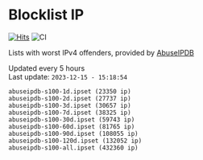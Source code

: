 # Blocklist IP

[![Hits](https://hits.seeyoufarm.com/api/count/incr/badge.svg?url=https%3A%2F%2Fgithub.com%2Fborestad%2Fblocklist-ip%2F&count_bg=%2379C83D&title_bg=%23555555&icon=&icon_color=%23E7E7E7&title=hits&edge_flat=false)](https://hits.seeyoufarm.com)  ![CI](https://img.shields.io/github/workflow/status/borestad/blocklist-ip/CI?style=flat-square)

Lists with worst IPv4 offenders, provided by [AbuseIPDB](https://www.abuseipdb.com/)

<!-- FOOTER-PLACEHOLDER -->
Updated every 5 hours<br>
Last update: `2023-12-15 - 15:18:54`
```
abuseipdb-s100-1d.ipset (23350 ip)
abuseipdb-s100-2d.ipset (27737 ip)
abuseipdb-s100-3d.ipset (30657 ip)
abuseipdb-s100-7d.ipset (38325 ip)
abuseipdb-s100-30d.ipset (59743 ip)
abuseipdb-s100-60d.ipset (81765 ip)
abuseipdb-s100-90d.ipset (108055 ip)
abuseipdb-s100-120d.ipset (132052 ip)
abuseipdb-s100-all.ipset (432360 ip)
```
